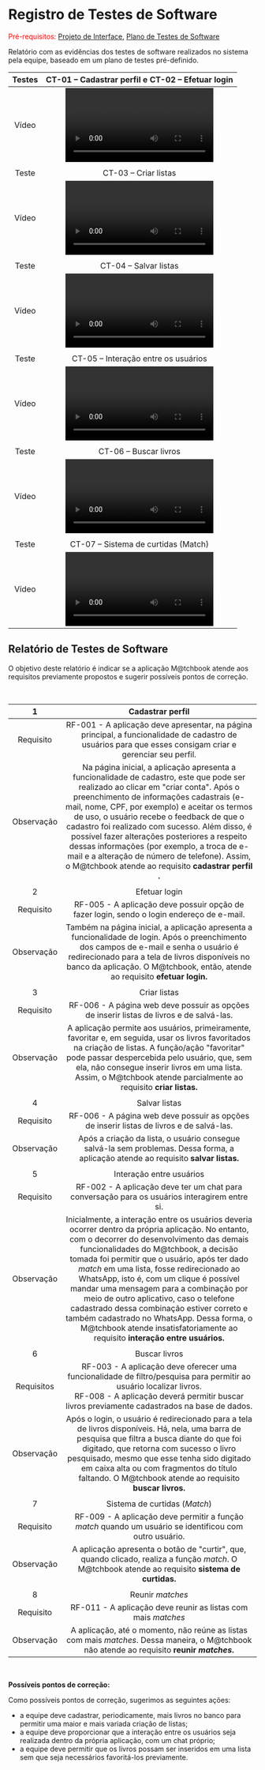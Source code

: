 # Registro de Testes de Software

<span style="color:red">Pré-requisitos: <a href="3-Projeto de Interface.md"> Projeto de Interface</a></span>, <a href="8-Plano de Testes de Software.md"> Plano de Testes de Software</a>

Relatório com as evidências dos testes de software realizados no sistema pela equipe, baseado em um plano de testes pré-definido.

| Testes 	| CT-01 – Cadastrar perfil e CT-02 – Efetuar login	|
|:---:	|:---:	|
|	Vídeo 	| <video src="https://user-images.githubusercontent.com/81396458/167744526-c554da2e-b6f0-4b64-8834-175ce31cc208.mp4"> |
|  	|  	|
| Teste 	| CT-03 – Criar listas	|
|	Vídeo 	| <video src="https://user-images.githubusercontent.com/81396458/173191762-4f9e84ee-6096-4f5f-b55a-c7606971970c.mp4"> |
|  	|  	|
| Teste 	| CT-04 – Salvar listas	|
|	Vídeo 	| <video src="https://user-images.githubusercontent.com/81396458/173191772-7247fd7d-c382-49e9-a9ba-4bdfbaec865f.mp4"> |
|  	|  	|
| Teste 	| CT-05 – Interação entre os usuários	|
|	Vídeo 	| <video src="https://user-images.githubusercontent.com/81396458/173191773-b437be1b-5d00-4850-8fc3-265fa2242914.mp4"> |
|  	|  	|
| Teste 	| CT-06 – Buscar livros	|
|	Vídeo 	| <video src="https://user-images.githubusercontent.com/81396458/173191777-1e3c93ed-6904-4121-9a1b-11c21561fc73.mp4"> |
|  	|  	|
| Teste 	| CT-07 – Sistema de curtidas (Match)	|
|	Vídeo 	| <video src="https://user-images.githubusercontent.com/81396458/173191781-7710756b-11ac-433c-9bfd-33b763c119ee.mp4"> |

<h2>Relatório de Testes de Software</h2>
  
O objetivo deste relatório é indicar se a aplicação M@tchbook atende aos requisitos previamente propostos e sugerir possíveis pontos de correção.

<br> 
  
| 1 	| Cadastrar perfil 	|
|:---:	|:---:	|
|	Requisito	| RF-001 - A aplicação deve apresentar, na página principal, a funcionalidade de cadastro de usuários para que esses consigam criar e gerenciar seu perfil. |
| Observação | Na página inicial, a aplicação apresenta a funcionalidade de cadastro, este que pode ser realizado ao clicar em "criar conta". Após o preenchimento de informações cadastrais (e-mail, nome, CPF, por exemplo) e aceitar os termos de uso, o usuário recebe o feedback de que o cadastro foi realizado com sucesso. Além disso, é possível fazer alterações posteriores a respeito dessas informações (por exemplo, a troca de e-mail e a alteração de número de telefone). Assim, o M@tchbook atende ao requisito <b> cadastrar perfil . |
|  	|  	|
| 2| Efetuar login	|
| Requisito | RF-005	- A aplicação deve possuir opção de fazer login, sendo o login endereço de e-mail. |
| Observação | Também na página inicial, a aplicação apresenta a funcionalidade de login. Após o preenchimento dos campos de e-mail e senha o usuário é redirecionado para a tela de livros disponíveis no banco da aplicação. O M@tchbook, então, atende ao requisito <b> efetuar login. |
|  	|  	|
| 3 | Criar listas |
|Requisito | RF-006 - A página web deve possuir as opções de inserir listas de livros e de salvá-las.	|
| Observação | A aplicação permite aos usuários, primeiramente, favoritar e, em seguida, usar os livros favoritados na criação de listas. A função/ação "favoritar" pode passar despercebida pelo usuário, que, sem ela, não consegue inserir livros em uma lista. Assim, o M@tchbook atende parcialmente ao requisito <b> criar listas. |
|  	|  	|
| 4 | Salvar listas |
|Requisito | RF-006 - A página web deve possuir as opções de inserir listas de livros e de salvá-las.	|
| Observação | Após a criação da lista, o usuário consegue salvá-la sem problemas. Dessa forma, a aplicação atende ao requisito <b> salvar listas.  |
|  	|  	|
| 5 | Interação entre usuários |
|Requisito | RF-002 - A aplicação deve ter um chat para conversação para os usuários interagirem entre si.	|
| Observação | Inicialmente, a interação entre os usuários deveria ocorrer dentro da própria aplicação. No entanto, com o decorrer do desenvolvimento das demais funcionalidades do M@tchbook,  a decisão tomada foi permitir que o usuário, após ter dado _match_ em uma lista, fosse redirecionado ao WhatsApp, isto é, com um clique é possível mandar uma mensagem para a combinação por meio de outro aplicativo, caso o telefone cadastrado dessa combinação estiver correto e também cadastrado no WhatsApp. Dessa forma, o M@tchbook atende insatisfatoriamente ao requisito <b> interação entre usuários. |
|  	|  	|
| 6 | Buscar livros |
|Requisitos | RF-003 - A aplicação deve oferecer uma funcionalidade de filtro/pesquisa para permitir ao usuário localizar livros.	<br> RF-008 - A aplicação deverá permitir buscar livros previamente cadastrados na base de dados.	|
| Observação | Após o login, o usuário é redirecionado para a tela de livros disponíveis. Há, nela, uma barra de pesquisa que filtra a busca diante do que foi digitado, que retorna com sucesso o livro pesquisado, mesmo que esse tenha sido digitado em caixa alta ou com fragmentos do título faltando. O M@tchbook atende ao requisito <b> buscar livros. |
|  	|  	|
| 7 | Sistema de curtidas (_Match_) |
|Requisito | RF-009 - A aplicação deve permitir a função _match_ quando um usuário se identificou com outro usuário.	 |
| Observação | A aplicação apresenta o botão de "curtir", que, quando clicado, realiza a função _match_. O M@tchbook atende ao requisito <b> sistema de curtidas. |
|  	|  	|
| 8 | Reunir _matches_ |
|Requisito | RF-011 - A aplicação deve reunir as listas com mais _matches_	 |
| Observação | A aplicação, até o momento, não reúne as listas com mais _matches_. Dessa maneira, o M@tchbook não atende ao requisito <b> reunir _matches_. |

<br>

**Possíveis pontos de correção:**
  
Como possíveis pontos de correção, sugerimos as seguintes ações:
- a equipe deve cadastrar, periodicamente, mais livros no banco para permitir uma maior e mais variada criação de listas;
- a equipe deve proporcionar que a interação entre os usuários seja realizada dentro da própria aplicação, com um chat próprio; 
- a equipe deve permitir que os livros possam ser inseridos em uma lista sem que seja necessários favoritá-los previamente.
